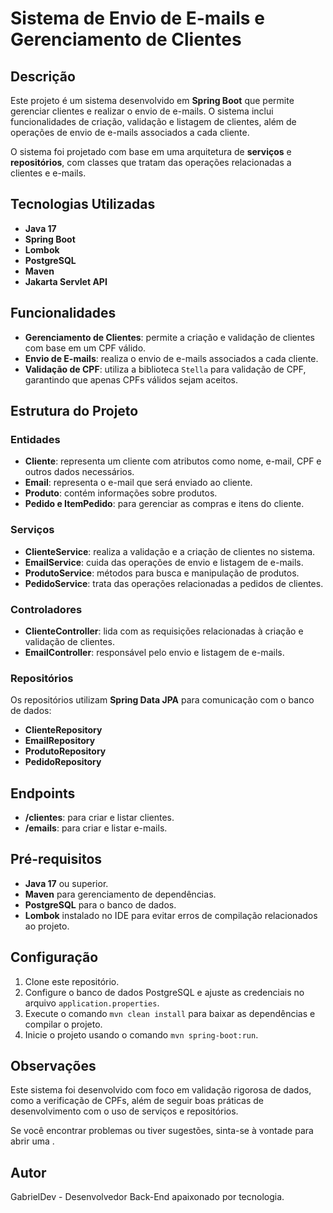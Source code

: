 # Sistema de Envio de E-mails e Gerenciamento de Clientes

## Descrição

Este projeto é um sistema desenvolvido em **Spring Boot** que permite gerenciar clientes e realizar o envio de e-mails. O sistema inclui funcionalidades de criação, validação e listagem de clientes, além de operações de envio de e-mails associados a cada cliente. 

O sistema foi projetado com base em uma arquitetura de **serviços** e **repositórios**, com classes que tratam das operações relacionadas a clientes e e-mails.

## Tecnologias Utilizadas

- **Java 17**
- **Spring Boot**
- **Lombok**
- **PostgreSQL**
- **Maven**
- **Jakarta Servlet API**

## Funcionalidades

- **Gerenciamento de Clientes**: permite a criação e validação de clientes com base em um CPF válido.
- **Envio de E-mails**: realiza o envio de e-mails associados a cada cliente.
- **Validação de CPF**: utiliza a biblioteca `Stella` para validação de CPF, garantindo que apenas CPFs válidos sejam aceitos.

## Estrutura do Projeto

### Entidades

- **Cliente**: representa um cliente com atributos como nome, e-mail, CPF e outros dados necessários.
- **Email**: representa o e-mail que será enviado ao cliente.
- **Produto**: contém informações sobre produtos.
- **Pedido e ItemPedido**: para gerenciar as compras e itens do cliente.

### Serviços

- **ClienteService**: realiza a validação e a criação de clientes no sistema.
- **EmailService**: cuida das operações de envio e listagem de e-mails.
- **ProdutoService**: métodos para busca e manipulação de produtos.
- **PedidoService**: trata das operações relacionadas a pedidos de clientes.

### Controladores

- **ClienteController**: lida com as requisições relacionadas à criação e validação de clientes.
- **EmailController**: responsável pelo envio e listagem de e-mails.
  
### Repositórios

Os repositórios utilizam **Spring Data JPA** para comunicação com o banco de dados:

- **ClienteRepository**
- **EmailRepository**
- **ProdutoRepository**
- **PedidoRepository**

## Endpoints

- **/clientes**: para criar e listar clientes.
- **/emails**: para criar e listar e-mails.

## Pré-requisitos

- **Java 17** ou superior.
- **Maven** para gerenciamento de dependências.
- **PostgreSQL** para o banco de dados.
- **Lombok** instalado no IDE para evitar erros de compilação relacionados ao projeto.

## Configuração

1. Clone este repositório.
2. Configure o banco de dados PostgreSQL e ajuste as credenciais no arquivo `application.properties`.
3. Execute o comando `mvn clean install` para baixar as dependências e compilar o projeto.
4. Inicie o projeto usando o comando `mvn spring-boot:run`.

## Observações

Este sistema foi desenvolvido com foco em validação rigorosa de dados, como a verificação de CPFs, além de seguir boas práticas de desenvolvimento com o uso de serviços e repositórios. 

Se você encontrar problemas ou tiver sugestões, sinta-se à vontade para abrir uma .

## Autor

GabrielDev - Desenvolvedor Back-End apaixonado por tecnologia.

